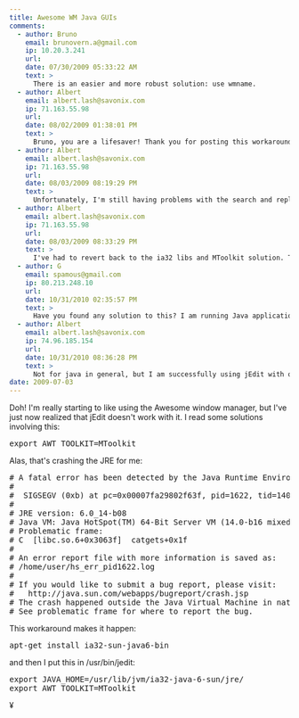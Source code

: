 ```yaml
---
title: Awesome WM Java GUIs
comments:
  - author: Bruno
    email: brunovern.a@gmail.com
    ip: 10.20.3.241
    url:
    date: 07/30/2009 05:33:22 AM
    text: >
      There is an easier and more robust solution: use wmname. 
  - author: Albert
    email: albert.lash@savonix.com
    ip: 71.163.55.98
    url:
    date: 08/02/2009 01:38:01 PM
    text: >
      Bruno, you are a lifesaver! Thank you for posting this workaround on my blog.<br/><br/>The ia32 / MToolkit workaround was still a little buggy on my AMD64 system. Yours is working like a charm. Thanks again.
  - author: Albert
    email: albert.lash@savonix.com
    ip: 71.163.55.98
    url:
    date: 08/03/2009 08:19:29 PM
    text: >
      Unfortunately, I'm still having problems with the search and replace dialog. It opens and runs fine, but when I close it, Awesome still thinks its open.<br/><br/>Its quite strange actually. I've turned on titlebars for it, and when I close the search and replace dialog, the titlebar remains. Doh! I'm not even able to click the X to close it.
  - author: Albert
    email: albert.lash@savonix.com
    ip: 71.163.55.98
    url:
    date: 08/03/2009 08:33:29 PM
    text: >
      I've had to revert back to the ia32 libs and MToolkit solution. That works fine with the search and replace dialog.
  - author: G
    email: spamous@gmail.com
    ip: 80.213.248.10
    url:
    date: 10/31/2010 02:35:57 PM
    text: >
      Have you found any solution to this? I am running Java applications with OpenJDK 64-bit and experience the same problem with windows not closing.
  - author: Albert
    email: albert.lash@savonix.com
    ip: 74.96.185.154
    url:
    date: 10/31/2010 08:36:28 PM
    text: >
      Not for java in general, but I am successfully using jEdit with openjdk, but actually its in 32-bit.
date: 2009-07-03
---
```

Doh! I'm really starting to like using the Awesome window manager, but I've just now realized that jEdit doesn't work with it. I read some solutions involving this:

<pre class="sh_sh">
export AWT_TOOLKIT=MToolkit
</pre>

Alas, that's crashing the JRE for me:

<pre class="sh_sh">
# A fatal error has been detected by the Java Runtime Environment:
#
#  SIGSEGV (0xb) at pc=0x00007fa29802f63f, pid=1622, tid=140336298363216
#
# JRE version: 6.0_14-b08
# Java VM: Java HotSpot(TM) 64-Bit Server VM (14.0-b16 mixed mode linux-amd64 )
# Problematic frame:
# C  [libc.so.6+0x3063f]  catgets+0x1f
#
# An error report file with more information is saved as:
# /home/user/hs_err_pid1622.log
#
# If you would like to submit a bug report, please visit:
#   http://java.sun.com/webapps/bugreport/crash.jsp
# The crash happened outside the Java Virtual Machine in native code.
# See problematic frame for where to report the bug.
</pre>

This workaround makes it happen:
<pre class="sh_sh">
apt-get install ia32-sun-java6-bin
</pre>

and then I put this in /usr/bin/jedit:

<pre class="sh_sh">
export JAVA_HOME=/usr/lib/jvm/ia32-java-6-sun/jre/
export AWT_TOOLKIT=MToolkit
</pre>

¥

